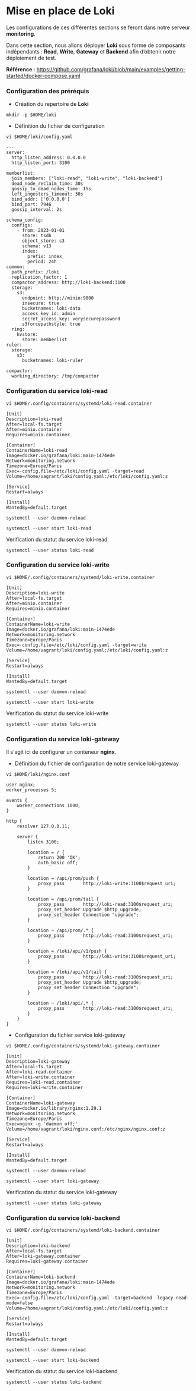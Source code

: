 # Mise en place de Loki

Les configurations de ces différentes sections se feront dans notre serveur **monitoring**.

Dans cette section, nous allons déployer **Loki** sous forme de composants indépendants : **Read**, **Write**, **Gateway** et **Backend** afin d’obtenir notre déploiement de test.

**Référence :** https://github.com/grafana/loki/blob/main/examples/getting-started/docker-compose.yaml

### Configuration des préréquis

- Création du repertoire de **Loki**

```
mkdir -p $HOME/loki
```

- Définition du fichier de configuration

```
vi $HOME/loki/config.yaml
```

```
---
server:
  http_listen_address: 0.0.0.0
  http_listen_port: 3100

memberlist:
  join_members: ["loki-read", "loki-write", "loki-backend"]
  dead_node_reclaim_time: 30s
  gossip_to_dead_nodes_time: 15s
  left_ingesters_timeout: 30s
  bind_addr: ['0.0.0.0']
  bind_port: 7946
  gossip_interval: 2s

schema_config:
  configs:
    - from: 2023-01-01
      store: tsdb
      object_store: s3
      schema: v13
      index:
        prefix: index_
        period: 24h
common:
  path_prefix: /loki
  replication_factor: 1
  compactor_address: http://loki-backend:3100
  storage:
    s3:
      endpoint: http://minio:9000
      insecure: true
      bucketnames: loki-data
      access_key_id: admin
      secret_access_key: verysecurepassword
      s3forcepathstyle: true
  ring:
    kvstore:
      store: memberlist
ruler:
  storage:
    s3:
      bucketnames: loki-ruler

compactor:
  working_directory: /tmp/compactor
```

### Configuration du service loki-read

```
vi $HOME/.config/containers/systemd/loki-read.container
```

```
[Unit]
Description=loki-read
After=local-fs.target
After=minio.container
Requires=minio.container

[Container]
ContainerName=loki-read
Image=docker.io/grafana/loki:main-1474ede
Network=monitoring.network
Timezone=Europe/Paris
Exec=-config.file=/etc/loki/config.yaml -target=read
Volume=/home/vagrant/loki/config.yaml:/etc/loki/config.yaml:z

[Service]
Restart=always

[Install]
WantedBy=default.target
```

```
systemctl --user daemon-reload
```

```
systemctl --user start loki-read
```

Verification du statut du service loki-read

```
systemctl --user status loki-read
```

### Configuration du service loki-write

```
vi $HOME/.config/containers/systemd/loki-write.container
```

```
[Unit]
Description=loki-write
After=local-fs.target
After=minio.container
Requires=minio.container

[Container]
ContainerName=loki-write
Image=docker.io/grafana/loki:main-1474ede
Network=monitoring.network
Timezone=Europe/Paris
Exec=-config.file=/etc/loki/config.yaml -target=write
Volume=/home/vagrant/loki/config.yaml:/etc/loki/config.yaml:z

[Service]
Restart=always

[Install]
WantedBy=default.target
```

```
systemctl --user daemon-reload
```

```
systemctl --user start loki-write
```

Verification du statut du service loki-write

```
systemctl --user status loki-write
```

### Configuration du service loki-gateway

Il s'agit ici de configurer un conteneur **nginx**.

- Définition du fichier de configuration de notre service loki-gateway

```
vi $HOME/loki/nginx.conf
```

```
user nginx;
worker_processes 5;

events {
    worker_connections 1000;
}

http {
    resolver 127.0.0.11;

    server {
        listen 3100;

        location = / {
            return 200 'OK';
            auth_basic off;
        }

        location = /api/prom/push {
            proxy_pass       http://loki-write:3100$request_uri;
        }

        location = /api/prom/tail {
            proxy_pass       http://loki-read:3100$request_uri;
            proxy_set_header Upgrade $http_upgrade;
            proxy_set_header Connection "upgrade";
        }

        location ~ /api/prom/.* {
            proxy_pass       http://loki-read:3100$request_uri;
        }

        location = /loki/api/v1/push {
            proxy_pass       http://loki-write:3100$request_uri;
        }

        location = /loki/api/v1/tail {
            proxy_pass       http://loki-read:3100$request_uri;
            proxy_set_header Upgrade $http_upgrade;
            proxy_set_header Connection "upgrade";
        }

        location ~ /loki/api/.* {
            proxy_pass       http://loki-read:3100$request_uri;
        }
    }
}
```

- Configuration du fichier service loki-gateway

```
vi $HOME/.config/containers/systemd/loki-gateway.container
```

```
[Unit]
Description=loki-gateway
After=local-fs.target
After=loki-read.container
After=loki-write.container
Requires=loki-read.container
Requires=loki-write.container

[Container]
ContainerName=loki-gateway
Image=docker.io/library/nginx:1.29.1
Network=monitoring.network
Timezone=Europe/Paris
Exec=nginx -g 'daemon off;'
Volume=/home/vagrant/loki/nginx.conf:/etc/nginx/nginx.conf:z

[Service]
Restart=always

[Install]
WantedBy=default.target
```

```
systemctl --user daemon-reload
```

```
systemctl --user start loki-gateway
```

Verification du statut du service loki-gateway

```
systemctl --user status loki-gateway
```

### Configuration du service loki-backend

```
vi $HOME/.config/containers/systemd/loki-backend.container
```

```
[Unit]
Description=loki-backend
After=local-fs.target
After=loki-gateway.container
Requires=loki-gateway.container

[Container]
ContainerName=loki-backend
Image=docker.io/grafana/loki:main-1474ede
Network=monitoring.network
Timezone=Europe/Paris
Exec=-config.file=/etc/loki/config.yaml -target=backend -legacy-read-mode=false
Volume=/home/vagrant/loki/config.yaml:/etc/loki/config.yaml:z

[Service]
Restart=always

[Install]
WantedBy=default.target
```

```
systemctl --user daemon-reload
```

```
systemctl --user start loki-backend
```

Verification du statut du service loki-backend

```
systemctl --user status loki-backend